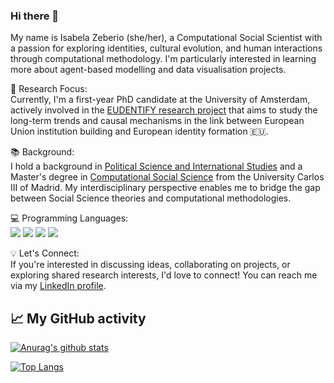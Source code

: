 ### Hi there 👋

My name is Isabela Zeberio (she/her), a Computational Social Scientist with a passion for exploring identities, cultural evolution, and human interactions through computational methodology. I'm particularly interested in learning more about agent-based modelling and data visualisation projects. 

🔬 Research Focus: <br />
Currently, I'm a first-year PhD candidate at the University of Amsterdam, actively involved in the [EUDENTIFY research project](https://artes.uva.nl/content/research-groups/eudentify/eudentify.html) that aims to study the long-term trends and causal mechanisms in the link between European Union institution building and European identity formation 🇪🇺.

📚 Background: <br />
I hold a background in [Political Science and International Studies](https://www.uc3m.es/bachelor-degree/international-studies-political-science) and a Master's degree in [Computational Social Science](https://www.uc3m.es/master/computational-social-science) from the University Carlos III of Madrid. My interdisciplinary perspective enables me to bridge the gap between Social Science theories and computational methodologies.

💻 Programming Languages: <br />
 ![](https://img.shields.io/badge/Code-R-informational?style=flat&logo=R&logoColor=white&color=2bbc8a) 
 ![](https://img.shields.io/badge/Code-Python-informational?style=flat&logo=python&logoColor=white&color=2bbc8a) 
 ![](https://img.shields.io/badge/Code-SQL-informational?style=flat&logo=sql&logoColor=white&color=2bbc8a)
 ![](https://img.shields.io/badge/Code-GAMA-informational?style=flat&logo=GAMA&logoColor=white&color=2bbc8a)

💡 Let's Connect: <br />
If you're interested in discussing ideas, collaborating on projects, or exploring shared research interests, I'd love to connect! You can reach me via my [LinkedIn profile](https://www.linkedin.com/in/isabela-zeberio-aguerrevere-b46460227/).

## 📈 My GitHub activity

[![Anurag's github stats](https://github-readme-stats.vercel.app/api?username=isazeberio)](https://github.com/isazeberio)

[![Top Langs](https://github-readme-stats.vercel.app/api/top-langs/?username=isazeberio&layout=compact)](https://github.com/isazeberio)

<!--
**isazeberio/isazeberio** is a ✨ _special_ ✨ repository because its `README.md` (this file) appears on your GitHub profile.

Here are some ideas to get you started:

- 🔭 I’m currently working on ...
- 🌱 I’m currently learning ...
- 👯 I’m looking to collaborate on ...
- 🤔 I’m looking for help with ...
- 💬 Ask me about ...
- 📫 How to reach me: ...
- 😄 Pronouns: ...
- ⚡ Fun fact: ...
-->
